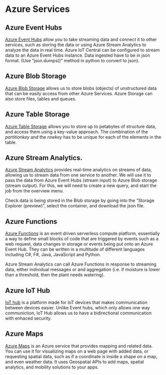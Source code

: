 # Azure Services

## Azure Event Hubs

[Azure Event Hubs](https://azure.microsoft.com/services/event-hubs/#features?WT.mc_id=agrohack-github-jabenn) allow you to take streaming data and connect it to other services, such as storing the data or using Azure Stream Analytics to analyze the data in real time. Azure IoT Central can be configured to stream data to an Azure Event Hubs instance.
Data ingested have to be in json format. (Use “json.dumps()” method in python to convert to json).

## Azure Blob Storage

[Azure Blob Storage](https://azure.microsoft.com/services/storage/blobs/?WT.mc_id=agrohack-github-jabenn) allows us to store blobs (objects) of unstructured data that can be easily access from other Azure Services. Azure Storage can also store files, tables and queues.

## Azure Table Storage

[Azure Table Storage](https://azure.microsoft.com/services/storage/tables/) allows you to store up to petabytes of structure data, and access them using a key-value approach. The combination of the *partitionkey* and the *rowkey* has to be unique for each of the elements in the table.

## Azure Stream Analytics.

[Azure Stream Analytics](https://azure.microsoft.com/services/stream-analytics/?WT.mc_id=agrohack-github-jabenn) provides real-time analytics on streams of data, allowing us to stream data from one service to another. We will use it to pass the data from Azure Event Hubs (stream input) to Azure Blob storage (stream output). For this, we will need to create a new query, and start the job from the overview menu.

Check data is being stored in the Blob storage by going into the “Storage Explorer (preview)”, select the container, and download the json file.

## Azure Functions

[Azure Functions](https://azure.microsoft.com/services/functions/) is an event driven serverless compute platform, essentially a way to define small blocks of code that are triggered by events such as a web request, data changes in storage or events being put onto an Azure Event Hub. They can be written in a multitude of different languages including C#, F#, Java, JavaScript and Python.

Azure Stream Analytics can call Azure Functions in response to streaming data, either individual messages or and aggregation (i.e. if moisture is lower than a threshold, then the plant needs watering).

## Azure IoT Hub

[IoT hub](https://azure.microsoft.com/services/iot-hub/) is a platform made for IoT devices that makes communication between devices easier. Unlike Event hubs, which only allows one way communiction, IoT Hub allows us to have a bidirectional communication with enhaced security.

## Azure Maps

[Azure Maps](https://azure.microsoft.com/en-us/services/azure-maps/) is an Azure service that provides mapping and related data. You can use it for visualizing maps on a web page with added data, or requesting spatial data, such as if a coordinate is inside a shape on a map, and even weather data. It uses Geospatial APIs to add maps, spatial analytics, and mobility solutions to your apps.
